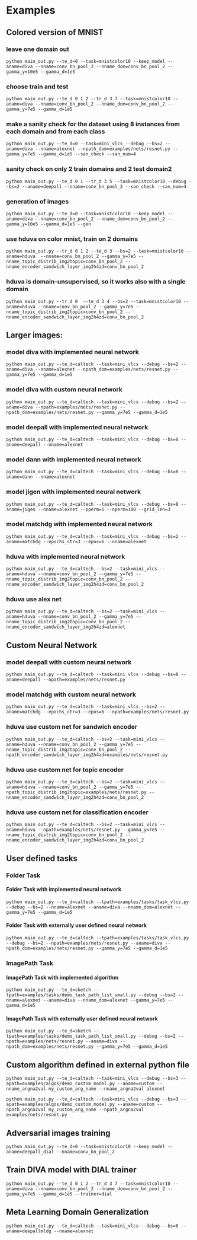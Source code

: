 # Examples

## Colored version of MNIST

### leave one domain out
```
python main_out.py --te_d=0 --task=mnistcolor10 --keep_model --aname=diva --nname=conv_bn_pool_2 --nname_dom=conv_bn_pool_2 --gamma_y=10e5 --gamma_d=1e5
```

### choose train and test
```
python main_out.py --te_d 0 1 2 --tr_d 3 7 --task=mnistcolor10 --aname=diva --nname=conv_bn_pool_2 --nname_dom=conv_bn_pool_2 --gamma_y=7e5 --gamma_d=1e5
```

### make a sanity check for the dataset using 8 instances from each domain and from each class
```
python main_out.py --te_d=0 --task=mini_vlcs --debug --bs=2 --aname=diva --nname=alexnet --npath_dom=examples/nets/resnet.py --gamma_y=7e5 --gamma_d=1e5 --san_check --san_num=4
```
### sanity check on only 2 train domains and 2 test domain2
```
python main_out.py --te_d 0 1 --tr_d 3 5 --task=mnistcolor10 --debug --bs=2 --aname=deepall --nname=conv_bn_pool_2 --san_check --san_num=4
```

### generation of images
```
python main_out.py --te_d=0 --task=mnistcolor10 --keep_model --aname=diva --nname=conv_bn_pool_2 --nname_dom=conv_bn_pool_2 --gamma_y=10e5 --gamma_d=1e5 --gen
```

### use hduva on color mnist, train on 2 domains
```
python main_out.py --tr_d 0 1 2 --te_d 3 --bs=2 --task=mnistcolor10 --aname=hduva  --nname=conv_bn_pool_2 --gamma_y=7e5 --nname_topic_distrib_img2topic=conv_bn_pool_2 --nname_encoder_sandwich_layer_img2h4zd=conv_bn_pool_2
```

### hduva is domain-unsupervised, so it works also with a single domain
```
python main_out.py --tr_d 0  --te_d 3 4 --bs=2 --task=mnistcolor10 --aname=hduva --nname=conv_bn_pool_2 --gamma_y=7e5 --nname_topic_distrib_img2topic=conv_bn_pool_2 --nname_encoder_sandwich_layer_img2h4zd=conv_bn_pool_2
```


## Larger images:

### model diva with implemented neural network
```
python main_out.py --te_d=caltech --task=mini_vlcs --debug --bs=2 --aname=diva --nname=alexnet --npath_dom=examples/nets/resnet.py --gamma_y=7e5 --gamma_d=1e5
```

### model diva with custom neural network
```
python main_out.py --te_d=caltech --task=mini_vlcs --debug --bs=2 --aname=diva --npath=examples/nets/resnet.py --npath_dom=examples/nets/resnet.py --gamma_y=7e5 --gamma_d=1e5
```

### model deepall with implemented neural network
```
python main_out.py --te_d=caltech --task=mini_vlcs --debug --bs=8 --aname=deepall --nname=alexnet
```

### model dann with implemented neural network
```
python main_out.py --te_d=caltech --task=mini_vlcs --debug --bs=8 --aname=dann --nname=alexnet
```

### model jigen with implemented neural network
```
python main_out.py --te_d=caltech --task=mini_vlcs --debug --bs=8 --aname=jigen --nname=alexnet --pperm=1 --nperm=100 --grid_len=3
```

### model matchdg with implemented neural network
```
python main_out.py --te_d=caltech --task=mini_vlcs --debug --bs=2 --aname=matchdg --epochs_ctr=3 --epos=6 --nname=alexnet
```

### hduva with implemented neural network
```
python main_out.py --te_d=caltech --bs=2 --task=mini_vlcs --aname=hduva --nname=conv_bn_pool_2 --gamma_y=7e5 --nname_topic_distrib_img2topic=conv_bn_pool_2 --nname_encoder_sandwich_layer_img2h4zd=conv_bn_pool_2
```

### hduva use alex net
```
python main_out.py --te_d=caltech --bs=2 --task=mini_vlcs --aname=hduva --nname=conv_bn_pool_2 --gamma_y=7e5 --nname_topic_distrib_img2topic=conv_bn_pool_2 --nname_encoder_sandwich_layer_img2h4zd=alexnet
```


## Custom Neural Network

### model deepall with custom neural network
```
python main_out.py --te_d=caltech --task=mini_vlcs --debug --bs=8 --aname=deepall --npath=examples/nets/resnet.py
```

### model matchdg with custom neural network
```
python main_out.py --te_d=caltech --task=mini_vlcs --bs=2 --aname=matchdg --epochs_ctr=3 --epos=6 --npath=examples/nets/resnet.py
```

### hduva use custom net for sandwich encoder
```
python main_out.py --te_d=caltech --bs=2 --task=mini_vlcs --aname=hduva --nname=conv_bn_pool_2 --gamma_y=7e5 --nname_topic_distrib_img2topic=conv_bn_pool_2 --npath_encoder_sandwich_layer_img2h4zd=examples/nets/resnet.py
```

### hduva use custom net for topic encoder
```
python main_out.py --te_d=caltech --bs=2 --task=mini_vlcs --aname=hduva --nname=conv_bn_pool_2 --gamma_y=7e5 --npath_topic_distrib_img2topic=examples/nets/resnet.py --nname_encoder_sandwich_layer_img2h4zd=conv_bn_pool_2
```

### hduva use custom net for classification encoder
```
python main_out.py --te_d=caltech --bs=2 --task=mini_vlcs --aname=hduva --npath=examples/nets/resnet.py --gamma_y=7e5 --nname_topic_distrib_img2topic=conv_bn_pool_2 --nname_encoder_sandwich_layer_img2h4zd=conv_bn_pool_2
```


## User defined tasks

### Folder Task
#### Folder Task with implemented neural network
```
python main_out.py --te_d=caltech --tpath=examples/tasks/task_vlcs.py --debug --bs=2 --nname=alexnet --aname=diva --nname_dom=alexnet --gamma_y=7e5 --gamma_d=1e5
```

#### Folder Task with externally user defined neural network
```
python main_out.py --te_d=caltech --tpath=examples/tasks/task_vlcs.py --debug --bs=2 --npath=examples/nets/resnet.py --aname=diva --npath_dom=examples/nets/resnet.py --gamma_y=7e5 --gamma_d=1e5
```

### ImagePath Task
#### ImagePath Task with implemented algorithm
```
python main_out.py --te_d=sketch --tpath=examples/tasks/demo_task_path_list_small.py --debug --bs=2 --nname=alexnet --aname=diva --nname_dom=alexnet --gamma_y=7e5 --gamma_d=1e5
```

#### ImagePath Task with externally user defined neural network
```
python main_out.py --te_d=sketch --tpath=examples/tasks/demo_task_path_list_small.py --debug --bs=2 --npath=examples/nets/resnet.py --aname=diva --npath_dom=examples/nets/resnet.py --gamma_y=7e5 --gamma_d=1e5
```

## Custom algorithm defined in external python file
```
python main_out.py --te_d=caltech --task=mini_vlcs --debug --bs=3 --apath=examples/algos/demo_custom_model.py --aname=custom --nname_argna2val my_custom_arg_name --nname_argna2val alexnet
```

```
python main_out.py --te_d=caltech --task=mini_vlcs --debug --bs=3 --apath=examples/algos/demo_custom_model.py --aname=custom --npath_argna2val my_custom_arg_name --npath_argna2val examples/nets/resnet.py
```

## Adversarial images training
```
python main_out.py --te_d=0 --task=mnistcolor10 --keep_model --aname=deepall_dial --nname=conv_bn_pool_2
```
## Train DIVA model with DIAL trainer

```
python main_out.py --te_d 0 1 2 --tr_d 3 7 --task=mnistcolor10 --aname=diva --nname=conv_bn_pool_2 --nname_dom=conv_bn_pool_2 --gamma_y=7e5 --gamma_d=1e5 --trainer=dial
```

## Meta Learning Domain Generalization
```
python main_out.py --te_d=caltech --task=mini_vlcs --debug --bs=8 --aname=deepallmldg --nname=alexnet

```
